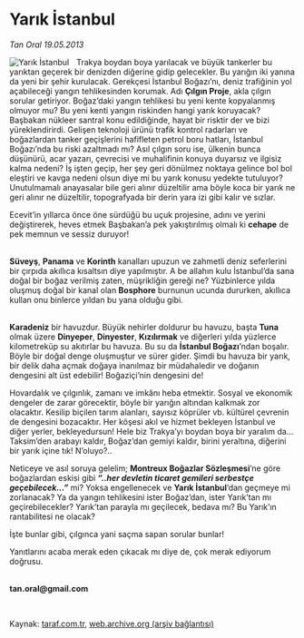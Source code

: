 # Yarık İstanbul

*Tan Oral 19.05.2013*

<div class="yazi"><img align="left" alt="Yarık İstanbul" border="0" src="http://www.taraf.com.tr/fotoraflar/makaleler/yarik-istanbul_176_orijinal.jpg" style="border-right-width:10px; border-color:#FFFFFF"/><p>Trakya boydan boya yarılacak ve büyük tankerler bu yarıktan geçerek bir denizden diğerine gidip gelecekler. Bu yarığın iki yanına da yeni bir şehir kurulacak. Gerekçesi İstanbul Boğazı’nı, deniz trafiğinin yol açabileceği yangın tehlikesinden korumak. Adı <b>Çılgın Proje</b>, akla çılgın sorular getiriyor. Boğaz’daki yangın tehlikesi bu yeni kente kopyalanmış olmuyor mu? Bu yeni kenti yangın riskinden hangi yarık koruyacak? Başbakan nükleer santral konu edildiğinde, hayat bir risktir der ve bizi yüreklendirirdi. Gelişen teknoloji ürünü trafik kontrol radarları ve boğazlardan tanker geçişlerini hafifleten petrol boru hatları, İstanbul Boğazı’nda bu riski azaltmadı mı? Asıl çılgın soru ise, ülkenin bunca düşünürü, acar yazarı, çevrecisi ve muhalifinin konuya duyarsız ve ilgisiz kalma nedeni? İş işten geçip, her şey geri dönülmez noktaya gelince bol bol eleştiri ve kavga nedeni olsun diye mi bu yarık konusu yedekte tutuluyor? Unutulmamalı anayasalar bile geri alınır düzeltilir ama böyle koca bir yarık ne geri alınır ne düzeltilir, topografyada bir derin yara izi gibi kalır ve sızlar.</p>
<p>Ecevit’in yıllarca önce öne sürdüğü bu uçuk projesine, adını ve yerini değiştirerek, heves etmek Başbakan’a pek yakıştırılmış olmalı ki <b>cehape</b> de pek memnun ve sessiz duruyor!</p>
<p><b><br/>Süveyş</b>, <b>Panama</b> ve <b>Korinth</b> kanalları upuzun ve zahmetli deniz seferlerini bir çırpıda akıllıca kısaltsın diye yapılmıştır. A be allahın kulu İstanbul’da sana doğal bir boğaz verilmiş zaten, müşrikliğin gereği ne? Yüzbinlerce yılda oluşmuş doğal bir kanal olan <b>Bosphore</b> burnunun ucunda dururken, akıllıca kullan onu binlerce yıldan bu yana olduğu gibi. </p>
<p><b><br/>Karadeniz</b> bir havuzdur. Büyük nehirler doldurur bu havuzu, başta <b>Tuna</b> olmak üzere <b>Dinyeper</b>, <b>Dinyester</b>, <b>Kızılırmak</b> ve diğerleri yılda yüzlerce kilometreküp su akıtırlar bu havuza. Bu su da <b>İstanbul Boğazı</b>’ndan boşalır. Böyle bir doğal denge oluşmuştur ve sürer gider. Şimdi bu havuza bir yarık, bir delik daha açmak doğaya inanılmaz bir müdahaledir ve doğanın dengesini alt üst edebilir! Boğaziçi’nin dengesini de! </p>
<p>Hovardalık ve çılgınlık, zamanı ve imkânı heba etmektir. Sosyal ve ekonomik dengeler de zarar görecektir, böyle bir yarığın altından kalkmak zor olacaktır. Kesilip biçilen tarım alanları, sayısız köprüler vb. kültürel çevrenin de dengesini bozacaktır. Her köşesi akıl ve hizmet bekleyen İstanbul ve diğer yerler, bekleyedursun! Hele biz Trakya’yı boydan boya bir yaralım da... Taksim’den arabayı kaldır, Boğaz’dan gemiyi kaldır, birini yeraltına, diğerini bir yarık içine tık! N’oluyo?..</p>
<p>Neticeye ve asıl soruya gelelim; <b>Montreux Boğazlar Sözleşmesi</b>’ne göre boğazlardan eskisi gibi <b><i>“..her devletin ticaret gemileri serbestçe geçebilecek...”</i></b> mi? Yoksa engellenecek ve <b>Yarık İstanbul</b>’dan geçmeye mi zorlanacak? Ya da yangın tehlikesini ister Boğaz’dan, ister Yarık’tan mı geçirebilecekler? Yarık’tan parayla mı geçilecek, bedava mı? Bu Yarık’ın rantabilitesi ne olacak?</p>
<p>İşte bunlar gibi, çılgınca yani saçma sapan sorular bunlar!</p>
<p>Yanıtlarını acaba merak eden çıkacak mı diye de, çok merak ediyorum doğrusu.</p><b>
<p><br/>tan.oral@gmail.com</p>
<p></p></b> 
</div>

Kaynak: [taraf.com.tr](http://www.taraf.com.tr:80/tan-oral/makale-yarik-istanbul.htm), [web.archive.org (arşiv bağlantısı)](http://web.archive.org/web/20130621030155/http://www.taraf.com.tr:80/tan-oral/makale-yarik-istanbul.htm)
